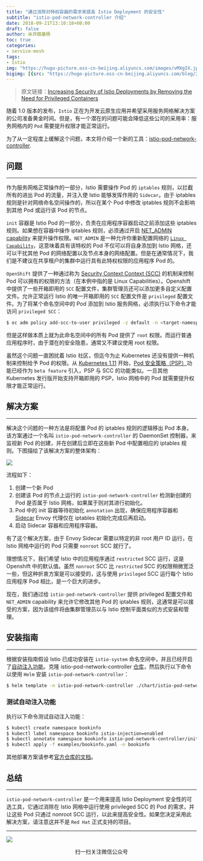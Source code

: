 ```yaml
---
title: "通过消除对特权容器的需求来提高 Istio Deployment 的安全性"
subtitle: "istio-pod-network-controller 介绍"
date: 2018-09-21T13:10:18+08:00
draft: false
author: 米开朗基杨
toc: true
categories: 
- service-mesh
tags:
- Istio
img: "https://hugo-picture.oss-cn-beijing.aliyuncs.com/images/vMXgIX.jpg"
bigimg: [{src: "https://hugo-picture.oss-cn-beijing.aliyuncs.com/blog/2019-04-27-080627.jpg"}]
---
```


> 原文链接：[Increasing Security of Istio Deployments by Removing the Need for Privileged Containers](https://blog.openshift.com/increasing-security-of-istio-deployments-by-removing-the-need-for-privileged-containers/)

随着 1.0 版本的发布，`Istio` 正在为开发云原生应用并希望采用服务网格解决方案的公司准备黄金时间。但是，有一个潜在的问题可能会降低这些公司的采用率：服务网格内的 `Pod` 需要提升权限才能正常运行。

为了从一定程度上缓解这个问题，本文将介绍一个新的工具：[istio-pod-network-controller](https://github.com/sabre1041/istio-pod-network-controller).

## 问题

----

作为服务网格正常操作的一部分，Istio 需要操作 Pod 的 `iptables` 规则，以拦截所有的进出 Pod 的流量，并注入使 Istio 能够发挥作用的 `Sidecar`。由于 iptables 规则是针对网络命名空间操作的，所以在某个 Pod 中修改 iptables 规则不会影响到其他 Pod 或运行该 Pod 的节点。

`init` 容器是 Istio Pod 的一部分，负责在应用程序容器启动之前添加这些 iptables 规则。如果想在容器中操作 iptables 规则，必须通过开启 [NET_ADMIN capability](http://man7.org/linux/man-pages/man7/capabilities.7.html) 来提升操作权限。`NET_ADMIN` 是一种允许你重新配置网络的 [`Linux Capability`](http://man7.org/linux/man-pages/man7/capabilities.7.html)，这意味着具有该特权的 Pod 不仅可以将自身添加到 Istio 网格，还可以干扰其他 Pod 的网络配置以及节点本身的网络配置。但是在通常情况下，我们是不建议在共享租户的集群中运行具有此特权权限的应用程序 Pod 的。

`OpenShift` 提供了一种通过称为 [Security Context Context (SCC)](https://docs.openshift.com/container-platform/3.10/admin_guide/manage_scc.html) 的机制来控制 Pod 可以拥有的权限的方法（在本例中指的是 Linux Capabilities）。Openshift 中提供了一些开箱即用的 `SCC` 配置文件，集群管理员还可以添加更多自定义配置文件。允许正常运行 Istio 的唯一开箱即用的 `SCC` 配置文件是 `privileged` 配置文件。为了将某个命名空间中的 Pod 添加到 Istio 服务网格，必须执行以下命令才能访问 `privileged SCC`：

```bash
$ oc adm policy add-scc-to-user privileged -z default -n <target-namespace>
```

但是这样做本质上就为此命名空间中的所有 Pod 提供了 `root` 权限。而运行普通应用程序时，由于潜在的安全隐患，通常又不建议使用 root 权限。

虽然这个问题一直困扰着 Istio 社区，但迄今为止 Kubernetes 还没有提供一种机制来控制给予 Pod 的权限。从 [Kubernetes 1.11](https://github.com/kubernetes/kubernetes/blob/master/CHANGELOG-1.11.md) 开始，[Pod 安全策略（PSP）](https://kubernetes.io/docs/concepts/policy/pod-security-policy/)功能已经作为 `beta feature` 引入，PSP 与 SCC 的功能类似。一旦其他 Kubernetes 发行版开始支持开箱即用的 PSP，Istio 网格中的 Pod 就需要提升权限才能正常运行。

## 解决方案

----

解决这个问题的一种方法是将配置 Pod 的 iptables 规则的逻辑移出 Pod 本身。该方案通过一个名叫 `istio-pod-network-controller` 的 DaemonSet 控制器，来监视新 Pod 的创建，并在创建后立即在这些新 Pod 中配置相应的 iptables 规则。下图描绘了该解决方案的整体架构：

![](https://cdn.jsdelivr.us/gh/yangchuansheng/imghosting6@main/uPic/vMXgIX.jpg)

流程如下：

1. 创建一个新 Pod
2. 创建该 Pod 的节点上运行的 `istio-pod-network-controller` 检测新创建的 Pod 是否属于 Istio 网格，如果属于则对其进行初始化。
3. Pod 中的 init 容器等待初始化 `annotation` 出现，确保应用程序容器和 [Sidecar](https://istio.io/zh/docs/setup/kubernetes/sidecar-injection/) Envoy 代理仅在 iptables 初始化完成后再启动。
4. 启动 Sidecar 容器和应用程序容器。

有了这个解决方案，由于 Envoy Sidecar 需要以特定的非 root 用户 ID 运行，在 Istio 网格中运行的 Pod 只需要 `nonroot` SCC 就行了。

理想情况下，我们希望 Istio 中的应用程序通过 `restricted` SCC 运行，这是 Openshift 中的默认值。虽然 `nonroot` SCC 比 `restricted` SCC 的权限稍微宽泛一些，但这种折衷方案是可以接受的，这与使用 `privileged` SCC 运行每个 Istio 应用程序 Pod 相比，是一个巨大的进步。

现在，我们通过给 `istio-pod-network-controller` 提供 privileged 配置文件和 `NET_ADMIN` capability 来允许它修改其他 Pod 的 iptables 规则，这通常是可以接受的方案，因为该组件将由集群管理员以与 Istio 控制平面类似的方式安装和管理。

## 安装指南

----

根据安装指南假设 Istio 已成功安装在 `istio-system` 命名空间中，并且已经开启了[自动注入功能](https://istio.io/zh/docs/setup/kubernetes/sidecar-injection/#automatic-sidecar-injection)。克隆 istio-pod-network-controller [仓库](https://github.com/sabre1041/istio-pod-network-controller)，然后执行以下命令以使用 `Helm` 安装 `istio-pod-network-controller`：

```bash
$ helm template -n istio-pod-network-controller ./chart/istio-pod-network-controller | kubectl apply -f -
```

### 测试自动注入功能

执行以下命令测试自动注入功能：

```bash
$ kubectl create namespace bookinfo
$ kubectl label namespace bookinfo istio-injection=enabled
$ kubectl annotate namespace bookinfo istio-pod-network-controller/initialize=true
$ kubectl apply -f examples/bookinfo.yaml -n bookinfo
```

其他部署方案请参考[官方仓库的文档](https://github.com/sabre1041/istio-pod-network-controller)。

## 总结

----

`istio-pod-network-controller` 是一个用来提高 Istio Deployment 安全性的可选工具，它通过消除在 Istio 网格中运行使用 privileged SCC 的 Pod 的需求，并让这些 Pod 只通过 nonroot SCC 运行，以此来提高安全性。如果您决定采用此解决方案，请注意这并不是 `Red Hat` 正式支持的项目。

----

![](https://cdn.jsdelivr.us/gh/yangchuansheng/imghosting6@main/uPic/wechat.gif)
<center>扫一扫关注微信公众号</center>

